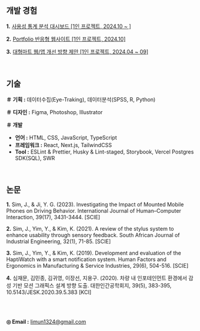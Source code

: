 ## 개발 경험
__1.__ <a href="https://github.com/SimJaemoon/usability-analysis-dashboard" target="_blank">사용성 통계 분석 대시보드 [1인 프로젝트, 2024.10 ~ ]</a> 

__2.__ <a href="https://github.com/SimJaemoon/SimJaemoon.github.io" target="_blank">Portfolio 반응형 웹사이트 [1인 프로젝트, 2024.10]</a> 

__3.__ <a href="https://github.com/simJaemoon/food-search/" target="_blank">대형마트 웹/앱 개선 방향 제안 [1인 프로젝트, 2024.04 ~ 09]</a>  

<br/>

## 기술
__＃ 기획 :__ 데이터수집(Eye-Traking), 데이터분석(SPSS, R, Python)  

__＃ 디자인 :__ Figma, Photoshop, Illustrator  

__＃ 개발__  
* __언어 :__ HTML, CSS, JavaScript, TypeScript
* __프레임워크 :__ React, Next.js, TailwindCSS
* __Tool :__ ESLint & Prettier, Husky & Lint-staged, Storybook, Vercel Postgres SDK(SQL), SWR
  
<br/>

## 논문
__1.__ Sim, J., & Ji, Y. G. (2023). Investigating the Impact of Mounted Mobile Phones on Driving Behavior. International Journal of Human–Computer Interaction, 39(17), 3431-3444. [SCIE]  

__2.__ Sim, J., Yim, Y., & Kim, K. (2021). A review of the stylus system to enhance usability through sensory feedback. South African Journal of Industrial Engineering, 32(1), 71-85. [SCIE]  

__3.__ Sim, J., Yim, Y., & Kim, K. (2019). Development and evaluation of the HaptiWatch with a smart notification system. Human Factors and Ergonomics in Manufacturing & Service Industries, 29(6), 504-516. [SCIE]  

__4.__ 심재문, 김민종, 김귀영, 이장선, 지용구. (2020). 차량 내 인포테인먼트 환경에서 감성 기반 모션 그래픽스 설계 방향 도출. 대한인간공학회지, 39(5), 383-395, 10.5143/JESK.2020.39.5.383 [KCI]  

<br/>
<br/>

__◎ Email :__ limun1324@gmail.com
